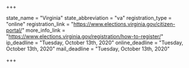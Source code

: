 +++

state_name = "Virginia"
state_abbreviation = "va"
registration_type = "online"
registration_link = "https://www.elections.virginia.gov/citizen-portal/"
more_info_link = "https://www.elections.virginia.gov/registration/how-to-register/"
ip_deadline = "Tuesday, October 13th, 2020"
online_deadline = "Tuesday, October 13th, 2020"
mail_deadline = "Tuesday, October 13th, 2020"

+++